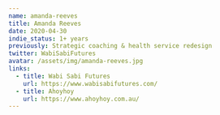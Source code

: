 ```yaml
---
name: amanda-reeves
title: Amanda Reeves
date: 2020-04-30
indie_status: 1+ years
previously: Strategic coaching & health service redesign
twitter: WabiSabiFutures
avatar: /assets/img/amanda-reeves.jpg
links:
  - title: Wabi Sabi Futures
    url: https://www.wabisabifutures.com/
  - title: Ahoyhoy
    url: https://www.ahoyhoy.com.au/
---
```


